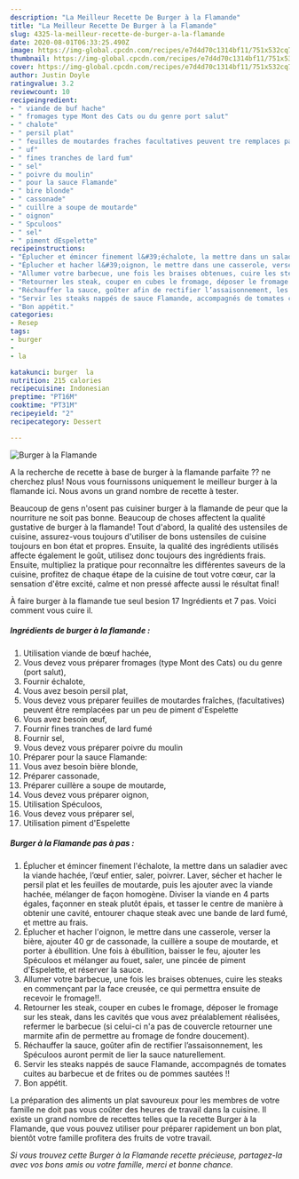 ```yaml
---
description: "La Meilleur Recette De Burger à la Flamande"
title: "La Meilleur Recette De Burger à la Flamande"
slug: 4325-la-meilleur-recette-de-burger-a-la-flamande
date: 2020-08-01T06:33:25.490Z
image: https://img-global.cpcdn.com/recipes/e7d4d70c1314bf11/751x532cq70/burger-a-la-flamande-photo-principale-de-la-recette.jpg
thumbnail: https://img-global.cpcdn.com/recipes/e7d4d70c1314bf11/751x532cq70/burger-a-la-flamande-photo-principale-de-la-recette.jpg
cover: https://img-global.cpcdn.com/recipes/e7d4d70c1314bf11/751x532cq70/burger-a-la-flamande-photo-principale-de-la-recette.jpg
author: Justin Doyle
ratingvalue: 3.2
reviewcount: 10
recipeingredient:
- " viande de buf hache"
- " fromages type Mont des Cats ou du genre port salut"
- " chalote"
- " persil plat"
- " feuilles de moutardes fraches facultatives peuvent tre remplaces par un peu de piment dEspelette"
- " uf"
- " fines tranches de lard fum"
- " sel"
- " poivre du moulin"
- " pour la sauce Flamande"
- " bire blonde"
- " cassonade"
- " cuillre a soupe de moutarde"
- " oignon"
- " Spculoos"
- " sel"
- " piment dEspelette"
recipeinstructions:
- "Éplucher et émincer finement l&#39;échalote, la mettre dans un saladier avec la viande hachée, l’œuf entier, saler, poivrer. Laver, sécher et hacher le persil plat et les feuilles de moutarde, puis les ajouter avec la viande hachée, mélanger de façon homogène. Diviser la viande en 4 parts égales, façonner en steak plutôt épais, et tasser le centre de manière à obtenir une cavité, entourer chaque steak avec une bande de lard fumé, et mettre au frais."
- "Éplucher et hacher l&#39;oignon, le mettre dans une casserole, verser la bière, ajouter 40 gr de cassonade, la cuillère a soupe de moutarde, et porter à ébullition. Une fois à ébullition, baisser le feu, ajouter les Spéculoos et mélanger au fouet, saler, une pincée de piment d&#39;Espelette, et réserver la sauce."
- "Allumer votre barbecue, une fois les braises obtenues, cuire les steaks en commençant par la face creusée, ce qui permettra ensuite de recevoir le fromage!!."
- "Retourner les steak, couper en cubes le fromage, déposer le fromage sur les steak, dans les cavités que vous avez préalablement réalisées, refermer le barbecue (si celui-ci n&#39;a pas de couvercle retourner une marmite afin de permettre au fromage de fondre doucement)."
- "Réchauffer la sauce, goûter afin de rectifier l’assaisonnement, les Spéculoos auront permit de lier la sauce naturellement."
- "Servir les steaks nappés de sauce Flamande, accompagnés de tomates cuites au barbecue et de frites ou de pommes sautées !!"
- "Bon appétit."
categories:
- Resep
tags:
- burger
- 
- la

katakunci: burger  la 
nutrition: 215 calories
recipecuisine: Indonesian
preptime: "PT16M"
cooktime: "PT31M"
recipeyield: "2"
recipecategory: Dessert

---
```



![Burger à la Flamande](https://img-global.cpcdn.com/recipes/e7d4d70c1314bf11/751x532cq70/burger-a-la-flamande-photo-principale-de-la-recette.jpg)

A la recherche de recette à base de burger à la flamande parfaite ?? ne cherchez plus! Nous vous fournissons uniquement le meilleur burger à la flamande ici. Nous avons un grand nombre de recette à tester.

Beaucoup de gens n'osent pas cuisiner burger à la flamande de peur que la nourriture ne soit pas bonne. Beaucoup de choses affectent la qualité gustative de burger à la flamande! Tout d'abord, la qualité des ustensiles de cuisine, assurez-vous toujours d'utiliser de bons ustensiles de cuisine toujours en bon état et propres. Ensuite, la qualité des ingrédients utilisés affecte également le goût, utilisez donc toujours des ingrédients frais. Ensuite, multipliez la pratique pour reconnaître les différentes saveurs de la cuisine, profitez de chaque étape de la cuisine de tout votre cœur, car la sensation d'être excité, calme et non pressé affecte aussi le résultat final!

<!--inarticleads1-->

À faire burger à la flamande tue seul besion 17 Ingrédients et 7 pas. Voici comment vous cuire il.

##### Ingrédients de burger à la flamande :

1. Utilisation  viande de bœuf hachée,
1. Vous devez vous préparer  fromages (type Mont des Cats) ou du genre (port salut),
1. Fournir  échalote,
1. Vous avez besoin  persil plat,
1. Vous devez vous préparer  feuilles de moutardes fraîches, (facultatives) peuvent être remplacées par un peu de piment d&#39;Espelette
1. Vous avez besoin  œuf,
1. Fournir  fines tranches de lard fumé
1. Fournir  sel,
1. Vous devez vous préparer  poivre du moulin
1. Préparer  pour la sauce Flamande:
1. Vous avez besoin  bière blonde,
1. Préparer  cassonade,
1. Préparer  cuillère a soupe de moutarde,
1. Vous devez vous préparer  oignon,
1. Utilisation  Spéculoos,
1. Vous devez vous préparer  sel,
1. Utilisation  piment d&#39;Espelette




<!--inarticleads2-->

##### Burger à la Flamande pas à pas :

1. Éplucher et émincer finement l&#39;échalote, la mettre dans un saladier avec la viande hachée, l’œuf entier, saler, poivrer. Laver, sécher et hacher le persil plat et les feuilles de moutarde, puis les ajouter avec la viande hachée, mélanger de façon homogène. Diviser la viande en 4 parts égales, façonner en steak plutôt épais, et tasser le centre de manière à obtenir une cavité, entourer chaque steak avec une bande de lard fumé, et mettre au frais.
1. Éplucher et hacher l&#39;oignon, le mettre dans une casserole, verser la bière, ajouter 40 gr de cassonade, la cuillère a soupe de moutarde, et porter à ébullition. Une fois à ébullition, baisser le feu, ajouter les Spéculoos et mélanger au fouet, saler, une pincée de piment d&#39;Espelette, et réserver la sauce.
1. Allumer votre barbecue, une fois les braises obtenues, cuire les steaks en commençant par la face creusée, ce qui permettra ensuite de recevoir le fromage!!.
1. Retourner les steak, couper en cubes le fromage, déposer le fromage sur les steak, dans les cavités que vous avez préalablement réalisées, refermer le barbecue (si celui-ci n&#39;a pas de couvercle retourner une marmite afin de permettre au fromage de fondre doucement).
1. Réchauffer la sauce, goûter afin de rectifier l’assaisonnement, les Spéculoos auront permit de lier la sauce naturellement.
1. Servir les steaks nappés de sauce Flamande, accompagnés de tomates cuites au barbecue et de frites ou de pommes sautées !!
1. Bon appétit.




<!--inarticleads1-->

<p>
La préparation des aliments un plat savoureux pour les membres de votre famille ne doit pas vous coûter des heures de travail dans la cuisine. Il existe un grand nombre de recettes telles que la recette Burger à la Flamande, que vous pouvez utiliser pour préparer rapidement un bon plat, bientôt votre famille profitera des fruits de votre travail.
</p>

<p>
<i>Si vous trouvez cette Burger à la Flamande recette précieuse, partagez-la avec vos bons amis ou votre famille, merci et bonne chance.</i>
</p>
